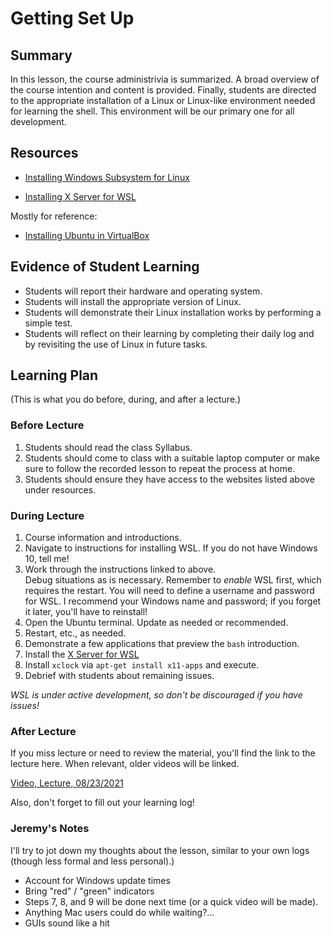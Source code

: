 # Getting Set Up                                                                     

## Summary

In this lesson, the course administrivia is summarized.  A broad overview
of the course intention and content is provided.  Finally, students are
directed to the appropriate installation of a Linux or Linux-like environment
needed for learning the shell.  This environment will be our primary one for
all development.


## Resources


  - [Installing Windows Subsystem for Linux](https://docs.microsoft.com/en-us/windows/wsl/)

  - [Installing X Server for WSL](https://sourceforge.net/projects/vcxsrv/)


Mostly for reference:

  - [Installing Ubuntu in VirtualBox](https://itsfoss.com/install-linux-in-virtualbox/)




##  Evidence of Student Learning


  - Students will report their hardware and operating system.
  - Students will install the appropriate version of Linux.
  - Students will demonstrate their Linux installation works by performing a simple test.
  - Students will reflect on their learning by completing their daily log and
    by revisiting the use of Linux in future tasks.


## Learning Plan

(This is what you do before, during, and after a lecture.)

### Before Lecture 

  1. Students should read the class Syllabus.
  2. Students should come to class with a suitable laptop computer or make sure
     to follow the recorded lesson to repeat the process at home.
  3. Students should ensure they have access to the websites listed above
     under resources.

### During Lecture

  1. Course information and introductions.
  2. Navigate to instructions for installing WSL.  If you do not have Windows 10,
     tell me!
  3. Work through the instructions linked to above.  
     Debug situations as is necessary.  Remember to *enable* WSL first,
     which requires the restart.  You will need to define 
     a username and password for WSL.  I recommend your Windows name and password; 
     if you forget it later, you'll have to reinstall!
  4. Open the Ubuntu terminal.  Update as needed or recommended.
  5. Restart, etc., as needed.
  6. Demonstrate a few applications that preview the `bash` introduction.
  7. Install the [X Server for WSL](https://sourceforge.net/projects/vcxsrv/)
  8. Install `xclock` via `apt-get install x11-apps` and execute.
  9. Debrief with students about remaining issues.

  *WSL is under active development, so don't be discouraged if you have issues!*

### After Lecture

  If you miss lecture or need to review the material, you'll find the link
  to the lecture here.  When relevant, older videos will be linked.

  [Video, Lecture, 08/23/2021](https://mediasite.k-state.edu/mediasite/Play/2403e03a8ff3438ba1dfd2e848d4231d1d)

  Also, don't forget to fill out your learning log!  

### Jeremy's Notes

  I'll try to jot down my thoughts about the lesson, similar to your own logs (though less formal and 
  less personal).)

  - Account for Windows update times
  - Bring "red" / "green" indicators
  - Steps 7, 8, and 9 will be done next time (or a quick video will be made).
  - Anything Mac users could do while waiting?...
  - GUIs sound like a hit

